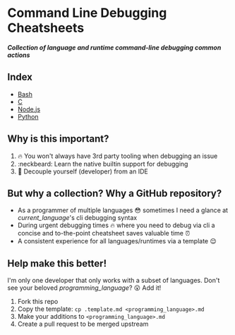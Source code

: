# Command Line Debugging Cheatsheets

***Collection of language and runtime command-line debugging common actions***

## Index

- [Bash](./bash.md)
- [C](./c.md)
- [Node.js](./node.md)
- [Python](./python.md)

## Why is this important?
1. :fire: You won't always have 3rd party tooling when debugging an issue
2. :neckbeard: Learn the native builtin support for debugging
3. :muscle: Decouple yourself (developer) from an IDE

## But why a collection? Why a GitHub repository?

- As a programmer of multiple languages :flushed: sometimes I need a glance at *current_language*'s cli debugging syntax
- During urgent debugging times :fire: where you need to debug via cli a concise and to-the-point cheatsheet saves valuable time :alarm_clock:
- A consistent experience for all languages/runtimes via a template :relieved: 

## Help make this better!

I'm only one developer that only works with a subset of languages. Don't see your beloved *programming_language*? :open_mouth: Add it!

1. Fork this repo
2. Copy the template: `cp .template.md <programming_language>.md`
3. Make your additions to `<programming_language>.md`
4. Create a pull request to be merged upstream
